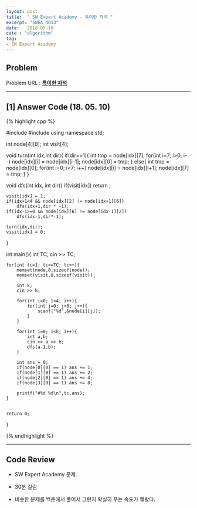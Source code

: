 ```yaml
---
layout: post
title:  " SW Expert Academy - 특이한 자석 "
excerpt: "SWEA_4013"
date:   2018-05-10
cate : "algorithm"
tag:
- SW Expert Academy
---
```


## Problem 
Problem URL : **[특이한 자석](https://www.swexpertacademy.com/main/code/problem/problemSolver.do)**

---

## [1] Answer Code (18. 05. 10)

{% highlight cpp %}

#include <iostream>
#include <cstring>
using namespace std;

int node[4][8];
int visit[4];

void turn(int idx,int dir){
    if(dir==1){
        int tmp = node[idx][7];
        for(int i=7; i>0; i--)
            node[idx][i] = node[idx][i-1];
        node[idx][0] = tmp;
    }
    else{
        int tmp = node[idx][0];
        for(int i=0; i<7; i++)
            node[idx][i] = node[idx][i+1];
        node[idx][7] = tmp;
    }
}

void dfs(int idx, int dir){
    if(visit[idx])
        return ;
    
    visit[idx] = 1;
    if(idx+1<4 && node[idx][2] != node[idx+1][6])
        dfs(idx+1,dir * -1);
    if(idx-1>=0 && node[idx][6] != node[idx-1][2])
        dfs(idx-1,dir*-1);
    
    turn(idx,dir);
    visit[idx] = 0;
    
}

int main(){
    int TC;
    cin >> TC;
    
    for(int tc=1; tc<=TC; tc++){
        memset(node,0,sizeof(node));
        memset(visit,0,sizeof(visit));
        
        int k;
        cin >> k;
        
        for(int i=0; i<4; i++){
            for(int j=0; j<8; j++){
                scanf("%d",&node[i][j]);
            }
        }
        
        for(int i=0; i<k; i++){
            int a,b;
            cin >> a >> b;
            dfs(a-1,b);
        }
        
        int ans = 0;
        if(node[0][0] == 1) ans += 1;
        if(node[1][0] == 1) ans += 2;
        if(node[2][0] == 1) ans += 4;
        if(node[3][0] == 1) ans += 8;
        
        printf("#%d %d\n",tc,ans);
    }
    
    
    return 0;
}


{% endhighlight %}



---

## Code Review

* SW Expert Academy 문제.

* 30분 걸림

* 비슷한 문제를 백준에서 풀어서 그런지 확실히 푸는 속도가 빨랐다.



